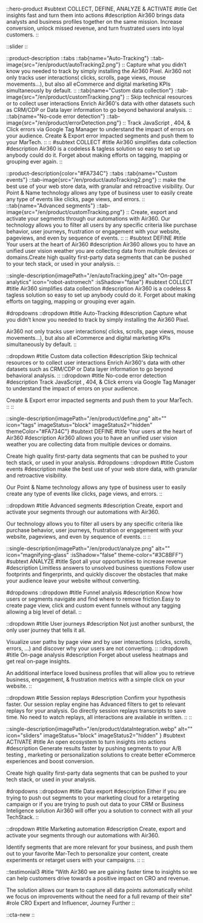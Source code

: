 ::hero-product
#subtext
COLLECT, DEFINE, ANALYZE & ACTIVATE
#title
Get insights fast and turn them into actions
#description
Air360 brings data analysts and business profiles together on the same mission.
Increase conversion, unlock missed revenue, and turn frustrated users into loyal customers.
::

::slider
::

::product-description
::tabs
    ::tab{name="Auto-Tracking"}
    ::tab-image{src="/en/product/autoTracking2.png"}
    ::
    Capture what you didn’t know you needed to track by simply installing the Air360 Pixel.
    Air360 not only tracks user interactions( clicks, scrolls, page views, mouse movements...), but also all eCommerce and digital marketing KPIs simultaneously by default.
    ::
    ::tab{name="Custom data collection"}
    ::tab-image{src="/en/product/customTracking.png"}
    ::
    Skip technical resources or to collect user interactions Enrich Air360's data with other datasets such as CRM/CDP or Data layer information to go beyond behavioral analysis.
    ::
    ::tab{name="No-code error detection"}
    ::tab-image{src="/en/product/errorDetection.png"}
    ::
    Track JavaScript , 404, & Click errors via Google Tag Manager to understand the impact of errors on your audience.
    Create & Export error impacted segments and push them to your MarTech.
    ::
::
#subtext
COLLECT
#title
Air360 simplifies data collection
#description
Air360 is a codeless & tagless solution so easy to set up anybody could do it. Forget about making efforts on tagging, mapping or grouping ever again.
::

::product-description{color="#FA734C"}
::tabs
    ::tab{name="Custom events"}
    ::tab-image{src="/en/product/autoTracking2.png"}
    ::
    make the best use of your web store data, with granular and retroactive visibility.
    Our Point & Name technology allows any type of business user to easily create any type of events like clicks, page views, and errors.
    ::
    ::tab{name="Advanced segments"}
    ::tab-image{src="/en/product/customTracking.png"}
    ::
    Create, export and activate your segments through our automations with Air360.
    Our technology allows you to filter all users by any specific criteria like purchase behavior, user journeys, frustration or engagement with your website, pageviews, and even by sequence of events.
    ::
::
#subtext
DEFINE
#title
Your users at the heart of Air360
#description
Air360 allows you to have an unified user vision weather you are collecting data from multiple devices or domains.Create high quality first-party data segments that can be pushed to your tech stack, or used in your analysis.
::

::single-description{imagePath="/en/autoTracking.jpeg" alt="On-page analytics" icon="robot-astromech" :isShadow="false"}
#subtext
COLLECT
#title
Air360 simplifies data collection
#description
Air360 is a codeless & tagless solution so easy to set up anybody could do it. Forget about  making efforts on  tagging, mapping or grouping ever again. 

#dropdowns
::dropdown
#title
Auto-Tracking
#description
Capture what you didn’t know you needed to track by simply installing the Air360 Pixel. 

Air360 not only tracks user interactions( clicks, scrolls, page views, mouse movements...), but also all eCommerce and digital marketing KPIs simultaneously by default.
::

::dropdown
#title
Custom data collection
#description
Skip technical resources or to collect user interactions Enrich Air360's data with other datasets such as CRM/CDP or  Data layer information to go beyond behavioral analysis.
::
::dropdown
#title
No-code error detection
#description
Track JavaScript , 404, & Click errors via Google Tag Manager to understand the impact of errors on your audience. 

Create & Export error impacted segments and push them to your MarTech.
::
::

::single-description{imagePath="/en/product/define.png" alt="" icon="tags" imageStatus="block" imageStatus2="hidden" themeColor="#FA734C"}
#subtext
DEFINE
#title
Your users at the heart of Air360
#description
Air360 allows you to have an unified user vision  weather you are collecting data from multiple devices or domains.  

Create high quality first-party data segments that can be pushed to your tech stack, or used in your analysis.
#dropdowns
::dropdown
#title
Custom events
#description
make the best use of your web store data, with granular and retroactive visibility.

Our Point & Name technology allows any type of business user to easily create any type of events like clicks, page views, and errors.
::

::dropdown
#title
Advanced segments
#description
Create, export and activate your segments through our automations with Air360.

Our technology allows you to filter all users by any specific criteria like purchase behavior, user journeys, frustration or engagement with your website, pageviews, and even by sequence of events.
::
::

::single-description{imagePath="/en/product/analyze.png" alt="" icon="magnifying-glass" :isShadow="false" theme-color="#3C8BFF"}
#subtext
ANALYZE
#title
Spot all your opportunities to increase revenue
#description
Limitless answers to unsolved business questions
Follow user footprints and fingerprints, 
and quickly discover the obstacles that make your audience leave your website without converting.

#dropdowns
::dropdown
#title
Funnel analysis
#description
Know how users or segments navigate and find where to remove friction.Easy to create page view, click and custom event funnels without any tagging allowing a big level of detail.
::

::dropdown
#title
User journeys
#description
Not just another sunburst, the only user journey that tells it all.

Visualize user paths by page view and by user interactions (clicks, scrolls, errors, ...) and discover why your users are not converting.
::
::dropdown
#title
On-page analysis
#description
Forget about useless heatmaps and get real on-page insights.

An additional interface loved business profiles that will allow you to retrieve business, engagement, & frustration metrics with a simple click on your website.
::

::dropdown
#title
Session replays
#description
Confirm your hypothesis faster. Our session replay engine has Advanced filters to get to relevant replays for your analysis. Go directly session replays transcripts to save time. No need to watch replays, all interactions are available in written.
::
::

::single-description{imagePath="/en/product/dataIntegration.webp" alt="" icon="sliders" imageStatus="block" imageStatus2="hidden" }
#subtext
ACTIVATE
#title
An open ecosystem to turn insights into actions
#description
Generate results faster by pushing segments to your A/B testing , marketing or personalization solutions to create better eCommerce experiences and boost conversion.

Create high quality first-party data segments that can be pushed to your tech stack, or used in your analysis.

#dropdowns
::dropdown
#title
Data export
#description
Either if you are trying to push out segments to your marketing cloud for a retargeting campaign or if you are trying to push out data to your CRM or Business Inteligence solution Air360 will offer you a solution to connect with all your TechStack.
::

::dropdown
#title
Marketing automation
#description
Create, export and activate your segments through our automations with Air360.

Identify segments that are more relevant for your business, and  push them out to your favorite Mar-Tech to personalize your content, create experiments or retarget users with your campaigns.
::
::

::testimonial3
#title
“With Air360 we are gaining faster time to insights so we can help customers drive towards a positive impact on CRO and revenue.

The solution allows our team to capture all data points automatically whilst we focus on improvements without the need for a full revamp of their site”
#role
CRO Expert and Influencer, Journey Further
::

::cta-new
::